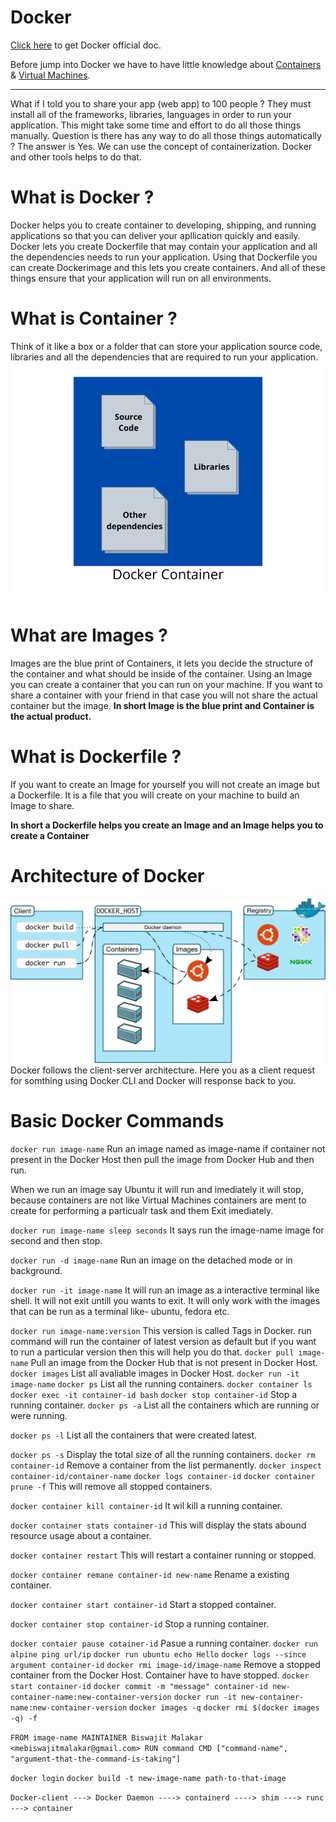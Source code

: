 # Docker

[Click here](https://docs.docker.com/get-started/overview/) to get Docker official doc.

Before jump into Docker we have to have little knowledge about [Containers](https://www.ibm.com/cloud/learn/containers) & [Virtual Machines](https://www.ibm.com/in-en/cloud/learn/virtual-machines).

---

What if I told you to share your app (web app) to 100 people ?
They must install all of the frameworks, libraries, languages in order to run your application. This might take some time and effort to do all those things manually.
Question is there has any way to do all those things automatically ? 
The answer is Yes. We can use the concept of containerization. Docker and other tools helps to do that.

# What is Docker ?

Docker helps you to create container to developing, shipping, and running applications so that you can deliver your apllication quickly and easily.
Docker lets you create Dockerfile that may contain your application and all the dependencies needs to run your application. Using that Dockerfile you can create Dockerimage and this lets you create containers. And all of these things ensure that your application will run on all environments.

# What is Container ?

Think of it like a box or a folder that can store your application source code, libraries and all the dependencies that are required to run your application.
![Docker Container](./assets/images/Docker%20Container.png)

# What are Images ?

Images are the blue print of Containers, it lets you decide the structure of the container and what should be inside of the container. Using an Image you can create a container that you can run on your machine.
If you want to share a container with your friend in that case you will not share the actual container but the image.
**In short Image is the blue print and Container is the actual product.**

# What is Dockerfile ?

If you want to create an Image for yourself you will not create an image but a Dockerfile. It is a file that you will create on your machine to build an Image to share.

**In short a Dockerfile helps you create an Image and an Image helps you to create a Container**

# Architecture of Docker

![Hello Docker](./assets/images/architecture.png)
Docker follows the client-server architecture. Here you as a client request for somthing using Docker CLI and Docker will response back to you.

# Basic Docker Commands

` docker run image-name ` Run an image named as image-name if container not present in the Docker Host then pull the image from Docker Hub and then run.

When we run an image say Ubuntu it will run and imediately it will stop, because containers are not like Virtual Machines containers are ment to create for performing a particualr task and them Exit imediately.

`docker run image-name sleep seconds` It says run the image-name image for second and then stop.

`docker run -d image-name` Run an image on the detached mode or in background.

`docker run -it image-name` It will run an image as a interactive terminal like shell. It will not exit untill you wants to exit. It will only work with the images that can be run as a terminal like- ubuntu, fedora etc.

`docker run image-name:version` This version is called Tags in Docker. run command will run the container of latest version as default but if you want to run a particular version then this will help you do that.
` docker pull image-name `  Pull an image from the Docker Hub that is not present in Docker Host.
` docker images ` List all avaliable images in Docker Host.
` docker run -it image-name `
` docker ps ` List all the running containers.
` docker container ls `
` docker exec -it container-id bash `
` docker stop container-id ` Stop a running container.
` docker ps -a ` List all the containers which are running or were running.

`docker ps -l` List all the containers that were created latest.

`docker ps -s` Display the total size of all the running containers. 
` docker rm container-id ` Remove a container from the list permanently.
` docker inspect container-id/container-name `
` docker logs container-id `
` docker container prune -f ` This will remove all stopped containers.

`docker container kill container-id` It wil kill a running container.

`docker container stats container-id` This will display the stats abound resource usage about a container.

`docker container restart` This will restart a container running or stopped.

`docker container remane container-id new-name` Rename a existing container.

`docker container start container-id` Start a stopped container.

`docker container stop container-id` Stop a running container.

`docker contaier pause cotainer-id` Pasue a running container.
` docker run alpine ping url/ip `
` docker run ubuntu echo Hello `
` docker logs --since argument container-id `
` docker rmi image-id/image-name ` Remove a stopped container from the Docker Host. Container have to have stopped.
` docker start container-id `
` docker commit -m "message" container-id new-container-name:new-container-version `
` docker run -it new-container-name:new-container-version `
` docker images -q `
` docker rmi $(docker images -q) -f `

`
FROM image-name
MAINTAINER Biswajit Malakar <mebiswajitmalakar@gmail.com>
RUN command
CMD ["command-name", "argument-that-the-command-is-taking"]
`

` docker login `
` docker build -t new-image-name path-to-that-image `

` Docker-client ---> Docker Daemon ----> containerd ----> shim ---> runc ---> container `